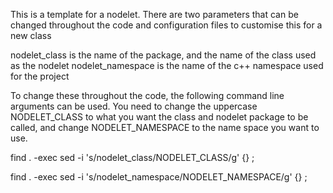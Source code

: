 This is a template for a nodelet. There are two parameters that can be changed throughout the code and configuration files to customise this for a new class

nodelet_class is the name of the package, and the name of the class used as the nodelet
nodelet_namespace is the name of the c++ namespace used for the project

To change these throughout the code, the following command line arguments can be used. 
You need to change the uppercase NODELET_CLASS to what you want the class and nodelet package to be called, and change NODELET_NAMESPACE to the name space you want to use.

find . -exec sed -i 's/nodelet_class/NODELET_CLASS/g' {} \;

find . -exec sed -i 's/nodelet_namespace/NODELET_NAMESPACE/g' {} \;